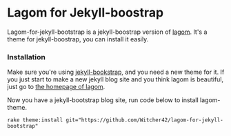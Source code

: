# Lagom for Jekyll-boostrap

Lagom-for-jekyll-bootstrap is a jekyll-boostrap version of [lagom](https://github.com/swanson/lagom). It's a theme for jekyll-boostrap, you can install it easily.

### Installation

Make sure you're using [jekyll-bookstrap](http://jekyllbootstrap.com/), and you need a new theme for it. If you just start to make a new jekyll blog site and you think lagom is beautiful, just go to [the homepage of lagom](https://github.com/swanson/lagom).

Now you have a jekyll-bootstrap blog site, run code below to install lagom-theme.

```
rake theme:install git="https://github.com/Witcher42/lagom-for-jekyll-bootstrap"
```